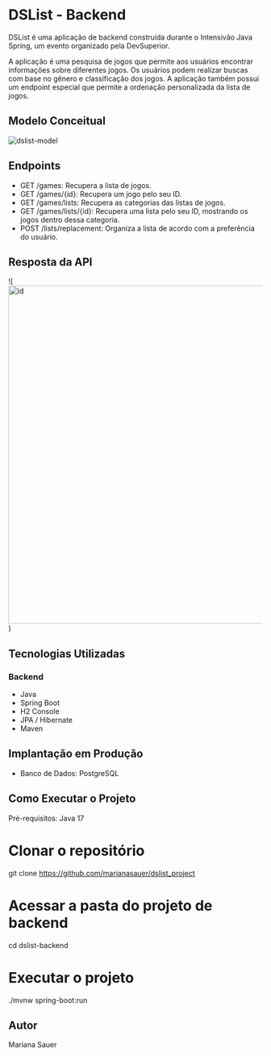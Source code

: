 # DSList - Backend

DSList é uma aplicação de backend construída durante o Intensivão Java Spring, um evento organizado pela DevSuperior.

A aplicação é uma pesquisa de jogos que permite aos usuários encontrar informações sobre diferentes jogos. Os usuários podem realizar buscas com base no gênero e classificação dos jogos. A aplicação também possui um endpoint especial que permite a ordenação personalizada da lista de jogos.

## Modelo Conceitual
![dslist-model](https://github.com/marianasauer/dslist_project/assets/105138712/7e3d670b-a5cf-4b84-8379-5276d7b68fc0)

## Endpoints
- GET /games: Recupera a lista de jogos.
- GET /games/{id}: Recupera um jogo pelo seu ID.
- GET /games/lists: Recupera as categorias das listas de jogos.
- GET /games/lists/{id}: Recupera uma lista pelo seu ID, mostrando os jogos dentro dessa categoria.
- POST /lists/replacement: Organiza a lista de acordo com a preferência do usuário.

## Resposta da API
![<img width="671" alt="id" src="https://github.com/marianasauer/dslist_project/assets/105138712/d130dff8-082b-4126-bcfc-1b6b5d3b4bf6">)

## Tecnologias Utilizadas
### Backend
- Java
- Spring Boot
- H2 Console
- JPA / Hibernate
- Maven

## Implantação em Produção
- Banco de Dados: PostgreSQL

## Como Executar o Projeto
Pré-requisitos: Java 17

# Clonar o repositório
git clone https://github.com/marianasauer/dslist_project

# Acessar a pasta do projeto de backend
cd dslist-backend

# Executar o projeto
./mvnw spring-boot:run

## Autor
Mariana Sauer
